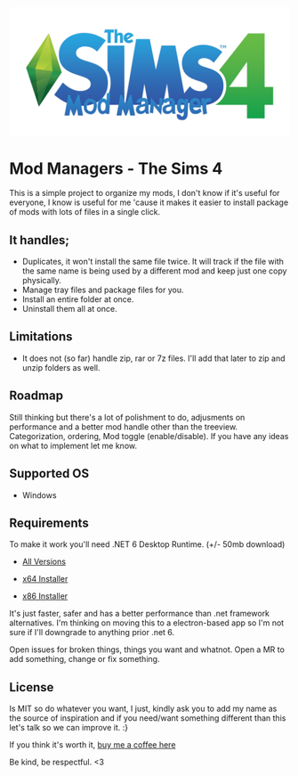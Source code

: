 ![Logo](https://github.com/dekthaiinchina/modmanagers-thesims4/blob/main/src/App.Win/Resources/Images/Logos/Logo_TheSims4.png)

# Mod Managers - The Sims 4

This is a simple project to organize my mods, I don't know if it's useful for everyone, I know is useful for me 'cause it makes it easier to install package of mods with lots of files in a single click.

## It handles;

- Duplicates, it won't install the same file twice. It will track if the file with the same name is being used by a different mod and keep just one copy physically.
- Manage tray files and package files for you.
- Install an entire folder at once.
- Uninstall them all at once.

## Limitations

- It does not (so far) handle zip, rar or 7z files. I'll add that later to zip and unzip folders as well.

## Roadmap

Still thinking but there's a lot of polishment to do, adjusments on performance and a better mod handle other than the treeview. Categorization, ordering, Mod toggle (enable/disable). If you have any ideas on what to implement let me know.

## Supported OS

- Windows

## Requirements

To make it work you'll need .NET 6 Desktop Runtime. (+/- 50mb download)

- [All Versions](https://dotnet.microsoft.com/en-us/download/dotnet/6.0)

- [x64 Installer](https://dotnet.microsoft.com/en-us/download/dotnet/thank-you/runtime-desktop-6.0.1-windows-x64-installer)

- [x86 Installer](https://dotnet.microsoft.com/en-us/download/dotnet/thank-you/runtime-desktop-6.0.1-windows-x86-installer)

It's just faster, safer and has a better performance than .net framework alternatives. I'm thinking on moving this to a electron-based app so I'm not sure if I'll downgrade to anything prior .net 6.

Open issues for broken things, things you want and whatnot. Open a MR to add something, change or fix something.

## License

Is MIT so do whatever you want, I just, kindly ask you to add my name as the source of inspiration and if you need/want something different than this let's talk so we can improve it. :}

If you think it's worth it, [buy me a coffee here](https://www.buymeacoffee.com/lwdgeek)

Be kind, be respectful. <3
